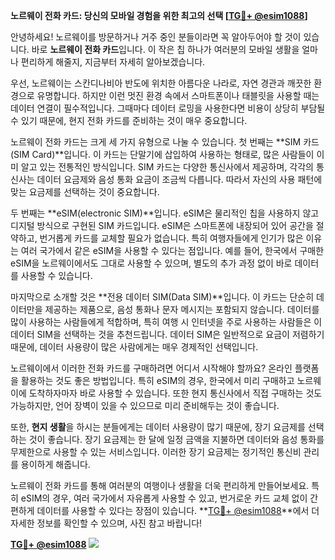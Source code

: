 **노르웨이 전화 카드: 당신의 모바일 경험을 위한 최고의 선택 [[TG💪+ @esim1088](https://t.me/s/esim1088)]**

안녕하세요! 노르웨이를 방문하거나 거주 중인 분들이라면 꼭 알아두어야 할 것이 있습니다. 바로 **노르웨이 전화 카드**입니다. 이 작은 칩 하나가 여러분의 모바일 생활을 얼마나 편리하게 해줄지, 지금부터 자세히 알아보겠습니다.

우선, 노르웨이는 스칸디나비아 반도에 위치한 아름다운 나라로, 자연 경관과 깨끗한 환경으로 유명합니다. 하지만 이런 멋진 환경 속에서 스마트폰이나 태블릿을 사용할 때는 데이터 연결이 필수적입니다. 그때마다 데이터 로밍을 사용한다면 비용이 상당히 부담될 수 있기 때문에, 현지 전화 카드를 준비하는 것이 매우 중요합니다.

노르웨이 전화 카드는 크게 세 가지 유형으로 나눌 수 있습니다. 첫 번째는 **SIM 카드(SIM Card)**입니다. 이 카드는 단말기에 삽입하여 사용하는 형태로, 많은 사람들이 이미 알고 있는 전통적인 방식입니다. SIM 카드는 다양한 통신사에서 제공하며, 각각의 통신사는 데이터 요금제와 음성 통화 요금이 조금씩 다릅니다. 따라서 자신의 사용 패턴에 맞는 요금제를 선택하는 것이 중요합니다.

두 번째는 **eSIM(electronic SIM)**입니다. eSIM은 물리적인 칩을 사용하지 않고 디지털 방식으로 구현된 SIM 카드입니다. eSIM은 스마트폰에 내장되어 있어 공간을 절약하고, 번거롭게 카드를 교체할 필요가 없습니다. 특히 여행자들에게 인기가 많은 이유는 여러 국가에서 같은 eSIM을 사용할 수 있다는 점입니다. 예를 들어, 한국에서 구매한 eSIM을 노르웨이에서도 그대로 사용할 수 있으며, 별도의 추가 과정 없이 바로 데이터를 사용할 수 있습니다.

마지막으로 소개할 것은 **전용 데이터 SIM(Data SIM)**입니다. 이 카드는 단순히 데이터만을 제공하는 제품으로, 음성 통화나 문자 메시지는 포함되지 않습니다. 데이터를 많이 사용하는 사람들에게 적합하며, 특히 여행 시 인터넷을 주로 사용하는 사람들은 이 데이터 SIM을 선택하는 것을 추천드립니다. 데이터 SIM은 일반적으로 요금이 저렴하기 때문에, 데이터 사용량이 많은 사람에게는 매우 경제적인 선택입니다.

노르웨이에서 이러한 전화 카드를 구매하려면 어디서 시작해야 할까요? 온라인 플랫폼을 활용하는 것도 좋은 방법입니다. 특히 eSIM의 경우, 한국에서 미리 구매하고 노르웨이에 도착하자마자 바로 사용할 수 있습니다. 또한 현지 통신사에서 직접 구매하는 것도 가능하지만, 언어 장벽이 있을 수 있으므로 미리 준비해두는 것이 좋습니다.

또한, **현지 생활**을 하시는 분들에게는 데이터 사용량이 많기 때문에, 장기 요금제를 선택하는 것이 좋습니다. 장기 요금제는 한 달에 일정 금액을 지불하면 데이터와 음성 통화를 무제한으로 사용할 수 있는 서비스입니다. 이러한 장기 요금제는 정기적인 통신비 관리를 용이하게 해줍니다.

노르웨이 전화 카드를 통해 여러분의 여행이나 생활을 더욱 편리하게 만들어보세요. 특히 eSIM의 경우, 여러 국가에서 자유롭게 사용할 수 있고, 번거로운 카드 교체 없이 간편하게 데이터를 사용할 수 있다는 장점이 있습니다. **[TG💪+ @esim1088](https://t.me/s/esim1088)**에서 더 자세한 정보를 확인할 수 있으며, 사진 참고 바랍니다!

**[TG💪+ @esim1088](https://t.me/s/esim1088) ![](https://i.postimg.cc/Y0z9fWf4/image.png)**